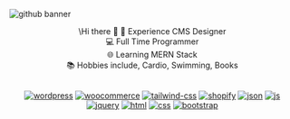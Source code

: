 ![github banner](https://github.com/Aoun-Developer/Aoun-Developer/assets/112731920/e646a3ab-5f2e-46e4-a04d-b22396c67886)

<p align="center">
  \Hi there 👋
🚀 Experience CMS Designer <br> 
💻 Full Time Programmer <br>
🌐 Learning MERN Stack <br>
📚 Hobbies include, Cardio, Swimming, Books <br> <br>
</p>
<p align="center" dir="auto"><a target="_blank" rel="noopener noreferrer" href="https://private-user-images.githubusercontent.com/112731920/290991590-c31d4eb1-4045-48f7-92fd-9574c3735828.png?jwt=eyJhbGciOiJIUzI1NiIsInR5cCI6IkpXVCJ9.eyJpc3MiOiJnaXRodWIuY29tIiwiYXVkIjoicmF3LmdpdGh1YnVzZXJjb250ZW50LmNvbSIsImtleSI6ImtleTEiLCJleHAiOjE3MDI3Mjk4MjksIm5iZiI6MTcwMjcyOTUyOSwicGF0aCI6Ii8xMTI3MzE5MjAvMjkwOTkxNTkwLWMzMWQ0ZWIxLTQwNDUtNDhmNy05MmZkLTk1NzRjMzczNTgyOC5wbmc_WC1BbXotQWxnb3JpdGhtPUFXUzQtSE1BQy1TSEEyNTYmWC1BbXotQ3JlZGVudGlhbD1BS0lBSVdOSllBWDRDU1ZFSDUzQSUyRjIwMjMxMjE2JTJGdXMtZWFzdC0xJTJGczMlMkZhd3M0X3JlcXVlc3QmWC1BbXotRGF0ZT0yMDIzMTIxNlQxMjI1MjlaJlgtQW16LUV4cGlyZXM9MzAwJlgtQW16LVNpZ25hdHVyZT0yNzQ5YTg2YjZmNTFjNGYzYWUyYTViMTVhMjU1YzQ4Mjk5ODFkZTJjMjFhOTI1NWQ0ZTU1YzkxYTkxNTg1YzMzJlgtQW16LVNpZ25lZEhlYWRlcnM9aG9zdCZhY3Rvcl9pZD0wJmtleV9pZD0wJnJlcG9faWQ9MCJ9.alnJinBhikiPlnRtTLLaHEUqBn_wwEKSwc4QyTsef1U"><img src="https://private-user-images.githubusercontent.com/112731920/290991590-c31d4eb1-4045-48f7-92fd-9574c3735828.png?jwt=eyJhbGciOiJIUzI1NiIsInR5cCI6IkpXVCJ9.eyJpc3MiOiJnaXRodWIuY29tIiwiYXVkIjoicmF3LmdpdGh1YnVzZXJjb250ZW50LmNvbSIsImtleSI6ImtleTEiLCJleHAiOjE3MDI3Mjk4MjksIm5iZiI6MTcwMjcyOTUyOSwicGF0aCI6Ii8xMTI3MzE5MjAvMjkwOTkxNTkwLWMzMWQ0ZWIxLTQwNDUtNDhmNy05MmZkLTk1NzRjMzczNTgyOC5wbmc_WC1BbXotQWxnb3JpdGhtPUFXUzQtSE1BQy1TSEEyNTYmWC1BbXotQ3JlZGVudGlhbD1BS0lBSVdOSllBWDRDU1ZFSDUzQSUyRjIwMjMxMjE2JTJGdXMtZWFzdC0xJTJGczMlMkZhd3M0X3JlcXVlc3QmWC1BbXotRGF0ZT0yMDIzMTIxNlQxMjI1MjlaJlgtQW16LUV4cGlyZXM9MzAwJlgtQW16LVNpZ25hdHVyZT0yNzQ5YTg2YjZmNTFjNGYzYWUyYTViMTVhMjU1YzQ4Mjk5ODFkZTJjMjFhOTI1NWQ0ZTU1YzkxYTkxNTg1YzMzJlgtQW16LVNpZ25lZEhlYWRlcnM9aG9zdCZhY3Rvcl9pZD0wJmtleV9pZD0wJnJlcG9faWQ9MCJ9.alnJinBhikiPlnRtTLLaHEUqBn_wwEKSwc4QyTsef1U" alt="wordpress" style="max-width: 100%;"></a>
<a target="_blank" rel="noopener noreferrer" href="https://private-user-images.githubusercontent.com/112731920/290991586-fdde2436-3cca-4a99-bdeb-3fb68a2eed76.png?jwt=eyJhbGciOiJIUzI1NiIsInR5cCI6IkpXVCJ9.eyJpc3MiOiJnaXRodWIuY29tIiwiYXVkIjoicmF3LmdpdGh1YnVzZXJjb250ZW50LmNvbSIsImtleSI6ImtleTEiLCJleHAiOjE3MDI3Mjk4MjksIm5iZiI6MTcwMjcyOTUyOSwicGF0aCI6Ii8xMTI3MzE5MjAvMjkwOTkxNTg2LWZkZGUyNDM2LTNjY2EtNGE5OS1iZGViLTNmYjY4YTJlZWQ3Ni5wbmc_WC1BbXotQWxnb3JpdGhtPUFXUzQtSE1BQy1TSEEyNTYmWC1BbXotQ3JlZGVudGlhbD1BS0lBSVdOSllBWDRDU1ZFSDUzQSUyRjIwMjMxMjE2JTJGdXMtZWFzdC0xJTJGczMlMkZhd3M0X3JlcXVlc3QmWC1BbXotRGF0ZT0yMDIzMTIxNlQxMjI1MjlaJlgtQW16LUV4cGlyZXM9MzAwJlgtQW16LVNpZ25hdHVyZT0yZTQ3YzU0MGY2MWVlMmE0NWFjNjQ5MGE4MTJmMmFjMWU4MjVmMDEyYWZiZTkzNjExNWM0YmI4YmJiN2Y3NTgwJlgtQW16LVNpZ25lZEhlYWRlcnM9aG9zdCZhY3Rvcl9pZD0wJmtleV9pZD0wJnJlcG9faWQ9MCJ9.YnDD9sB72jjSXjIGyxm1OHVs7Yx4PGusBEAgi_f7y-U"><img src="https://private-user-images.githubusercontent.com/112731920/290991586-fdde2436-3cca-4a99-bdeb-3fb68a2eed76.png?jwt=eyJhbGciOiJIUzI1NiIsInR5cCI6IkpXVCJ9.eyJpc3MiOiJnaXRodWIuY29tIiwiYXVkIjoicmF3LmdpdGh1YnVzZXJjb250ZW50LmNvbSIsImtleSI6ImtleTEiLCJleHAiOjE3MDI3Mjk4MjksIm5iZiI6MTcwMjcyOTUyOSwicGF0aCI6Ii8xMTI3MzE5MjAvMjkwOTkxNTg2LWZkZGUyNDM2LTNjY2EtNGE5OS1iZGViLTNmYjY4YTJlZWQ3Ni5wbmc_WC1BbXotQWxnb3JpdGhtPUFXUzQtSE1BQy1TSEEyNTYmWC1BbXotQ3JlZGVudGlhbD1BS0lBSVdOSllBWDRDU1ZFSDUzQSUyRjIwMjMxMjE2JTJGdXMtZWFzdC0xJTJGczMlMkZhd3M0X3JlcXVlc3QmWC1BbXotRGF0ZT0yMDIzMTIxNlQxMjI1MjlaJlgtQW16LUV4cGlyZXM9MzAwJlgtQW16LVNpZ25hdHVyZT0yZTQ3YzU0MGY2MWVlMmE0NWFjNjQ5MGE4MTJmMmFjMWU4MjVmMDEyYWZiZTkzNjExNWM0YmI4YmJiN2Y3NTgwJlgtQW16LVNpZ25lZEhlYWRlcnM9aG9zdCZhY3Rvcl9pZD0wJmtleV9pZD0wJnJlcG9faWQ9MCJ9.YnDD9sB72jjSXjIGyxm1OHVs7Yx4PGusBEAgi_f7y-U" alt="woocommerce" style="max-width: 100%;"></a>
<a target="_blank" rel="noopener noreferrer" href="https://private-user-images.githubusercontent.com/112731920/290991583-467bad7c-e972-42a3-906d-e6e17b65416d.png?jwt=eyJhbGciOiJIUzI1NiIsInR5cCI6IkpXVCJ9.eyJpc3MiOiJnaXRodWIuY29tIiwiYXVkIjoicmF3LmdpdGh1YnVzZXJjb250ZW50LmNvbSIsImtleSI6ImtleTEiLCJleHAiOjE3MDI3Mjk4MjksIm5iZiI6MTcwMjcyOTUyOSwicGF0aCI6Ii8xMTI3MzE5MjAvMjkwOTkxNTgzLTQ2N2JhZDdjLWU5NzItNDJhMy05MDZkLWU2ZTE3YjY1NDE2ZC5wbmc_WC1BbXotQWxnb3JpdGhtPUFXUzQtSE1BQy1TSEEyNTYmWC1BbXotQ3JlZGVudGlhbD1BS0lBSVdOSllBWDRDU1ZFSDUzQSUyRjIwMjMxMjE2JTJGdXMtZWFzdC0xJTJGczMlMkZhd3M0X3JlcXVlc3QmWC1BbXotRGF0ZT0yMDIzMTIxNlQxMjI1MjlaJlgtQW16LUV4cGlyZXM9MzAwJlgtQW16LVNpZ25hdHVyZT1lY2JkYTRlYjAyNmQ2NDNlMDkxNmIwZDAwMzNmYjNkMTdjZmZmYjIxMGQ1ZmJmOWQ4MjEzZWUxODAxNzc2YTI5JlgtQW16LVNpZ25lZEhlYWRlcnM9aG9zdCZhY3Rvcl9pZD0wJmtleV9pZD0wJnJlcG9faWQ9MCJ9.wwstiKwQXNpx56V1TmfGm2B31L38NWgaWhQZ1re0MSM"><img src="https://private-user-images.githubusercontent.com/112731920/290991583-467bad7c-e972-42a3-906d-e6e17b65416d.png?jwt=eyJhbGciOiJIUzI1NiIsInR5cCI6IkpXVCJ9.eyJpc3MiOiJnaXRodWIuY29tIiwiYXVkIjoicmF3LmdpdGh1YnVzZXJjb250ZW50LmNvbSIsImtleSI6ImtleTEiLCJleHAiOjE3MDI3Mjk4MjksIm5iZiI6MTcwMjcyOTUyOSwicGF0aCI6Ii8xMTI3MzE5MjAvMjkwOTkxNTgzLTQ2N2JhZDdjLWU5NzItNDJhMy05MDZkLWU2ZTE3YjY1NDE2ZC5wbmc_WC1BbXotQWxnb3JpdGhtPUFXUzQtSE1BQy1TSEEyNTYmWC1BbXotQ3JlZGVudGlhbD1BS0lBSVdOSllBWDRDU1ZFSDUzQSUyRjIwMjMxMjE2JTJGdXMtZWFzdC0xJTJGczMlMkZhd3M0X3JlcXVlc3QmWC1BbXotRGF0ZT0yMDIzMTIxNlQxMjI1MjlaJlgtQW16LUV4cGlyZXM9MzAwJlgtQW16LVNpZ25hdHVyZT1lY2JkYTRlYjAyNmQ2NDNlMDkxNmIwZDAwMzNmYjNkMTdjZmZmYjIxMGQ1ZmJmOWQ4MjEzZWUxODAxNzc2YTI5JlgtQW16LVNpZ25lZEhlYWRlcnM9aG9zdCZhY3Rvcl9pZD0wJmtleV9pZD0wJnJlcG9faWQ9MCJ9.wwstiKwQXNpx56V1TmfGm2B31L38NWgaWhQZ1re0MSM" alt="tailwind-css" style="max-width: 100%;"></a>
<a target="_blank" rel="noopener noreferrer" href="https://private-user-images.githubusercontent.com/112731920/290991581-5a113bc3-8b8c-4da8-a20f-65f745661972.png?jwt=eyJhbGciOiJIUzI1NiIsInR5cCI6IkpXVCJ9.eyJpc3MiOiJnaXRodWIuY29tIiwiYXVkIjoicmF3LmdpdGh1YnVzZXJjb250ZW50LmNvbSIsImtleSI6ImtleTEiLCJleHAiOjE3MDI3Mjk4MjksIm5iZiI6MTcwMjcyOTUyOSwicGF0aCI6Ii8xMTI3MzE5MjAvMjkwOTkxNTgxLTVhMTEzYmMzLThiOGMtNGRhOC1hMjBmLTY1Zjc0NTY2MTk3Mi5wbmc_WC1BbXotQWxnb3JpdGhtPUFXUzQtSE1BQy1TSEEyNTYmWC1BbXotQ3JlZGVudGlhbD1BS0lBSVdOSllBWDRDU1ZFSDUzQSUyRjIwMjMxMjE2JTJGdXMtZWFzdC0xJTJGczMlMkZhd3M0X3JlcXVlc3QmWC1BbXotRGF0ZT0yMDIzMTIxNlQxMjI1MjlaJlgtQW16LUV4cGlyZXM9MzAwJlgtQW16LVNpZ25hdHVyZT0yNmQ2NzkyYjViYjQ5ZTFjODFlNmM5YzBiOGQzZThmMjFkMTFlNjZmZmFiMDZjNzI5MzVjZTljYzI5YzgxNWMzJlgtQW16LVNpZ25lZEhlYWRlcnM9aG9zdCZhY3Rvcl9pZD0wJmtleV9pZD0wJnJlcG9faWQ9MCJ9.Vi5-5Jexvq-w8sVwv_Wq57ZT78keeKm0IVN07GNwjIs"><img src="https://private-user-images.githubusercontent.com/112731920/290991581-5a113bc3-8b8c-4da8-a20f-65f745661972.png?jwt=eyJhbGciOiJIUzI1NiIsInR5cCI6IkpXVCJ9.eyJpc3MiOiJnaXRodWIuY29tIiwiYXVkIjoicmF3LmdpdGh1YnVzZXJjb250ZW50LmNvbSIsImtleSI6ImtleTEiLCJleHAiOjE3MDI3Mjk4MjksIm5iZiI6MTcwMjcyOTUyOSwicGF0aCI6Ii8xMTI3MzE5MjAvMjkwOTkxNTgxLTVhMTEzYmMzLThiOGMtNGRhOC1hMjBmLTY1Zjc0NTY2MTk3Mi5wbmc_WC1BbXotQWxnb3JpdGhtPUFXUzQtSE1BQy1TSEEyNTYmWC1BbXotQ3JlZGVudGlhbD1BS0lBSVdOSllBWDRDU1ZFSDUzQSUyRjIwMjMxMjE2JTJGdXMtZWFzdC0xJTJGczMlMkZhd3M0X3JlcXVlc3QmWC1BbXotRGF0ZT0yMDIzMTIxNlQxMjI1MjlaJlgtQW16LUV4cGlyZXM9MzAwJlgtQW16LVNpZ25hdHVyZT0yNmQ2NzkyYjViYjQ5ZTFjODFlNmM5YzBiOGQzZThmMjFkMTFlNjZmZmFiMDZjNzI5MzVjZTljYzI5YzgxNWMzJlgtQW16LVNpZ25lZEhlYWRlcnM9aG9zdCZhY3Rvcl9pZD0wJmtleV9pZD0wJnJlcG9faWQ9MCJ9.Vi5-5Jexvq-w8sVwv_Wq57ZT78keeKm0IVN07GNwjIs" alt="shopify" style="max-width: 100%;"></a>
<a target="_blank" rel="noopener noreferrer" href="https://private-user-images.githubusercontent.com/112731920/290991578-7fa9329a-8bf2-479e-b269-6b4d22316185.png?jwt=eyJhbGciOiJIUzI1NiIsInR5cCI6IkpXVCJ9.eyJpc3MiOiJnaXRodWIuY29tIiwiYXVkIjoicmF3LmdpdGh1YnVzZXJjb250ZW50LmNvbSIsImtleSI6ImtleTEiLCJleHAiOjE3MDI3Mjk4MjksIm5iZiI6MTcwMjcyOTUyOSwicGF0aCI6Ii8xMTI3MzE5MjAvMjkwOTkxNTc4LTdmYTkzMjlhLThiZjItNDc5ZS1iMjY5LTZiNGQyMjMxNjE4NS5wbmc_WC1BbXotQWxnb3JpdGhtPUFXUzQtSE1BQy1TSEEyNTYmWC1BbXotQ3JlZGVudGlhbD1BS0lBSVdOSllBWDRDU1ZFSDUzQSUyRjIwMjMxMjE2JTJGdXMtZWFzdC0xJTJGczMlMkZhd3M0X3JlcXVlc3QmWC1BbXotRGF0ZT0yMDIzMTIxNlQxMjI1MjlaJlgtQW16LUV4cGlyZXM9MzAwJlgtQW16LVNpZ25hdHVyZT1kMjFiNTc5YmRiYjhlMjljZWJlOWFlYzQwNzgwMDZmMjA4OTVjNGNiODljZmE0YjljNTEzNmEzNjMxOGY4YzI2JlgtQW16LVNpZ25lZEhlYWRlcnM9aG9zdCZhY3Rvcl9pZD0wJmtleV9pZD0wJnJlcG9faWQ9MCJ9.2R9Xn960GMZeOPB6Ak44cwzdyuUXrz-_NnYquRuBH1Q"><img src="https://private-user-images.githubusercontent.com/112731920/290991578-7fa9329a-8bf2-479e-b269-6b4d22316185.png?jwt=eyJhbGciOiJIUzI1NiIsInR5cCI6IkpXVCJ9.eyJpc3MiOiJnaXRodWIuY29tIiwiYXVkIjoicmF3LmdpdGh1YnVzZXJjb250ZW50LmNvbSIsImtleSI6ImtleTEiLCJleHAiOjE3MDI3Mjk4MjksIm5iZiI6MTcwMjcyOTUyOSwicGF0aCI6Ii8xMTI3MzE5MjAvMjkwOTkxNTc4LTdmYTkzMjlhLThiZjItNDc5ZS1iMjY5LTZiNGQyMjMxNjE4NS5wbmc_WC1BbXotQWxnb3JpdGhtPUFXUzQtSE1BQy1TSEEyNTYmWC1BbXotQ3JlZGVudGlhbD1BS0lBSVdOSllBWDRDU1ZFSDUzQSUyRjIwMjMxMjE2JTJGdXMtZWFzdC0xJTJGczMlMkZhd3M0X3JlcXVlc3QmWC1BbXotRGF0ZT0yMDIzMTIxNlQxMjI1MjlaJlgtQW16LUV4cGlyZXM9MzAwJlgtQW16LVNpZ25hdHVyZT1kMjFiNTc5YmRiYjhlMjljZWJlOWFlYzQwNzgwMDZmMjA4OTVjNGNiODljZmE0YjljNTEzNmEzNjMxOGY4YzI2JlgtQW16LVNpZ25lZEhlYWRlcnM9aG9zdCZhY3Rvcl9pZD0wJmtleV9pZD0wJnJlcG9faWQ9MCJ9.2R9Xn960GMZeOPB6Ak44cwzdyuUXrz-_NnYquRuBH1Q" alt="json" style="max-width: 100%;"></a>
<a target="_blank" rel="noopener noreferrer" href="https://private-user-images.githubusercontent.com/112731920/290991577-55dcaf0c-ec2e-4365-9050-b4a3304d73b6.png?jwt=eyJhbGciOiJIUzI1NiIsInR5cCI6IkpXVCJ9.eyJpc3MiOiJnaXRodWIuY29tIiwiYXVkIjoicmF3LmdpdGh1YnVzZXJjb250ZW50LmNvbSIsImtleSI6ImtleTEiLCJleHAiOjE3MDI3Mjk4MjksIm5iZiI6MTcwMjcyOTUyOSwicGF0aCI6Ii8xMTI3MzE5MjAvMjkwOTkxNTc3LTU1ZGNhZjBjLWVjMmUtNDM2NS05MDUwLWI0YTMzMDRkNzNiNi5wbmc_WC1BbXotQWxnb3JpdGhtPUFXUzQtSE1BQy1TSEEyNTYmWC1BbXotQ3JlZGVudGlhbD1BS0lBSVdOSllBWDRDU1ZFSDUzQSUyRjIwMjMxMjE2JTJGdXMtZWFzdC0xJTJGczMlMkZhd3M0X3JlcXVlc3QmWC1BbXotRGF0ZT0yMDIzMTIxNlQxMjI1MjlaJlgtQW16LUV4cGlyZXM9MzAwJlgtQW16LVNpZ25hdHVyZT1mMzA2ODZlZDI3NzRmZmI1MjI1NmI3OTBhNGQ2MGIxYTEwMjMzNTRjNWZlMjU0M2YyYTYwMGNiNmZjNWI5NzIzJlgtQW16LVNpZ25lZEhlYWRlcnM9aG9zdCZhY3Rvcl9pZD0wJmtleV9pZD0wJnJlcG9faWQ9MCJ9.ThOArKjuCFjyVYwH4MIG-QUY6CaDBdFOUrCA1Xybz9I"><img src="https://private-user-images.githubusercontent.com/112731920/290991577-55dcaf0c-ec2e-4365-9050-b4a3304d73b6.png?jwt=eyJhbGciOiJIUzI1NiIsInR5cCI6IkpXVCJ9.eyJpc3MiOiJnaXRodWIuY29tIiwiYXVkIjoicmF3LmdpdGh1YnVzZXJjb250ZW50LmNvbSIsImtleSI6ImtleTEiLCJleHAiOjE3MDI3Mjk4MjksIm5iZiI6MTcwMjcyOTUyOSwicGF0aCI6Ii8xMTI3MzE5MjAvMjkwOTkxNTc3LTU1ZGNhZjBjLWVjMmUtNDM2NS05MDUwLWI0YTMzMDRkNzNiNi5wbmc_WC1BbXotQWxnb3JpdGhtPUFXUzQtSE1BQy1TSEEyNTYmWC1BbXotQ3JlZGVudGlhbD1BS0lBSVdOSllBWDRDU1ZFSDUzQSUyRjIwMjMxMjE2JTJGdXMtZWFzdC0xJTJGczMlMkZhd3M0X3JlcXVlc3QmWC1BbXotRGF0ZT0yMDIzMTIxNlQxMjI1MjlaJlgtQW16LUV4cGlyZXM9MzAwJlgtQW16LVNpZ25hdHVyZT1mMzA2ODZlZDI3NzRmZmI1MjI1NmI3OTBhNGQ2MGIxYTEwMjMzNTRjNWZlMjU0M2YyYTYwMGNiNmZjNWI5NzIzJlgtQW16LVNpZ25lZEhlYWRlcnM9aG9zdCZhY3Rvcl9pZD0wJmtleV9pZD0wJnJlcG9faWQ9MCJ9.ThOArKjuCFjyVYwH4MIG-QUY6CaDBdFOUrCA1Xybz9I" alt="js" style="max-width: 100%;"></a>
<a target="_blank" rel="noopener noreferrer" href="https://private-user-images.githubusercontent.com/112731920/290991576-cf414515-f4ee-4e71-8945-e465d85a33b7.png?jwt=eyJhbGciOiJIUzI1NiIsInR5cCI6IkpXVCJ9.eyJpc3MiOiJnaXRodWIuY29tIiwiYXVkIjoicmF3LmdpdGh1YnVzZXJjb250ZW50LmNvbSIsImtleSI6ImtleTEiLCJleHAiOjE3MDI3Mjk4MjksIm5iZiI6MTcwMjcyOTUyOSwicGF0aCI6Ii8xMTI3MzE5MjAvMjkwOTkxNTc2LWNmNDE0NTE1LWY0ZWUtNGU3MS04OTQ1LWU0NjVkODVhMzNiNy5wbmc_WC1BbXotQWxnb3JpdGhtPUFXUzQtSE1BQy1TSEEyNTYmWC1BbXotQ3JlZGVudGlhbD1BS0lBSVdOSllBWDRDU1ZFSDUzQSUyRjIwMjMxMjE2JTJGdXMtZWFzdC0xJTJGczMlMkZhd3M0X3JlcXVlc3QmWC1BbXotRGF0ZT0yMDIzMTIxNlQxMjI1MjlaJlgtQW16LUV4cGlyZXM9MzAwJlgtQW16LVNpZ25hdHVyZT00M2MxOGJhYjU0NjkyZTI3OThmODBkOWM1ZGY0M2JkMmUzMDllZWZiYWMxNDg2ZTVhOGY0MWNmNzEzNzhjNmIwJlgtQW16LVNpZ25lZEhlYWRlcnM9aG9zdCZhY3Rvcl9pZD0wJmtleV9pZD0wJnJlcG9faWQ9MCJ9.-uPOAbzFau_ioWzw7GFMmDtKxy8GBsxdkCLU7anX0zU"><img src="https://private-user-images.githubusercontent.com/112731920/290991576-cf414515-f4ee-4e71-8945-e465d85a33b7.png?jwt=eyJhbGciOiJIUzI1NiIsInR5cCI6IkpXVCJ9.eyJpc3MiOiJnaXRodWIuY29tIiwiYXVkIjoicmF3LmdpdGh1YnVzZXJjb250ZW50LmNvbSIsImtleSI6ImtleTEiLCJleHAiOjE3MDI3Mjk4MjksIm5iZiI6MTcwMjcyOTUyOSwicGF0aCI6Ii8xMTI3MzE5MjAvMjkwOTkxNTc2LWNmNDE0NTE1LWY0ZWUtNGU3MS04OTQ1LWU0NjVkODVhMzNiNy5wbmc_WC1BbXotQWxnb3JpdGhtPUFXUzQtSE1BQy1TSEEyNTYmWC1BbXotQ3JlZGVudGlhbD1BS0lBSVdOSllBWDRDU1ZFSDUzQSUyRjIwMjMxMjE2JTJGdXMtZWFzdC0xJTJGczMlMkZhd3M0X3JlcXVlc3QmWC1BbXotRGF0ZT0yMDIzMTIxNlQxMjI1MjlaJlgtQW16LUV4cGlyZXM9MzAwJlgtQW16LVNpZ25hdHVyZT00M2MxOGJhYjU0NjkyZTI3OThmODBkOWM1ZGY0M2JkMmUzMDllZWZiYWMxNDg2ZTVhOGY0MWNmNzEzNzhjNmIwJlgtQW16LVNpZ25lZEhlYWRlcnM9aG9zdCZhY3Rvcl9pZD0wJmtleV9pZD0wJnJlcG9faWQ9MCJ9.-uPOAbzFau_ioWzw7GFMmDtKxy8GBsxdkCLU7anX0zU" alt="jquery" style="max-width: 100%;"></a>
<a target="_blank" rel="noopener noreferrer" href="https://private-user-images.githubusercontent.com/112731920/290991575-0871264c-34e7-405a-8a9e-ccb03b460201.png?jwt=eyJhbGciOiJIUzI1NiIsInR5cCI6IkpXVCJ9.eyJpc3MiOiJnaXRodWIuY29tIiwiYXVkIjoicmF3LmdpdGh1YnVzZXJjb250ZW50LmNvbSIsImtleSI6ImtleTEiLCJleHAiOjE3MDI3Mjk4MjksIm5iZiI6MTcwMjcyOTUyOSwicGF0aCI6Ii8xMTI3MzE5MjAvMjkwOTkxNTc1LTA4NzEyNjRjLTM0ZTctNDA1YS04YTllLWNjYjAzYjQ2MDIwMS5wbmc_WC1BbXotQWxnb3JpdGhtPUFXUzQtSE1BQy1TSEEyNTYmWC1BbXotQ3JlZGVudGlhbD1BS0lBSVdOSllBWDRDU1ZFSDUzQSUyRjIwMjMxMjE2JTJGdXMtZWFzdC0xJTJGczMlMkZhd3M0X3JlcXVlc3QmWC1BbXotRGF0ZT0yMDIzMTIxNlQxMjI1MjlaJlgtQW16LUV4cGlyZXM9MzAwJlgtQW16LVNpZ25hdHVyZT0zYTg5OTAwNGEyNmVkZmNkY2U2MTFmOWU2NDVmODFmMGZlMjMwY2JhNWMzZDUxMjdhNDg4ODYzMDUxODM1OWE4JlgtQW16LVNpZ25lZEhlYWRlcnM9aG9zdCZhY3Rvcl9pZD0wJmtleV9pZD0wJnJlcG9faWQ9MCJ9.dlYnR5Vg6xk4jBNVDPnPTzNnHG0Q8Atmi25jv8YJ1HI"><img src="https://private-user-images.githubusercontent.com/112731920/290991575-0871264c-34e7-405a-8a9e-ccb03b460201.png?jwt=eyJhbGciOiJIUzI1NiIsInR5cCI6IkpXVCJ9.eyJpc3MiOiJnaXRodWIuY29tIiwiYXVkIjoicmF3LmdpdGh1YnVzZXJjb250ZW50LmNvbSIsImtleSI6ImtleTEiLCJleHAiOjE3MDI3Mjk4MjksIm5iZiI6MTcwMjcyOTUyOSwicGF0aCI6Ii8xMTI3MzE5MjAvMjkwOTkxNTc1LTA4NzEyNjRjLTM0ZTctNDA1YS04YTllLWNjYjAzYjQ2MDIwMS5wbmc_WC1BbXotQWxnb3JpdGhtPUFXUzQtSE1BQy1TSEEyNTYmWC1BbXotQ3JlZGVudGlhbD1BS0lBSVdOSllBWDRDU1ZFSDUzQSUyRjIwMjMxMjE2JTJGdXMtZWFzdC0xJTJGczMlMkZhd3M0X3JlcXVlc3QmWC1BbXotRGF0ZT0yMDIzMTIxNlQxMjI1MjlaJlgtQW16LUV4cGlyZXM9MzAwJlgtQW16LVNpZ25hdHVyZT0zYTg5OTAwNGEyNmVkZmNkY2U2MTFmOWU2NDVmODFmMGZlMjMwY2JhNWMzZDUxMjdhNDg4ODYzMDUxODM1OWE4JlgtQW16LVNpZ25lZEhlYWRlcnM9aG9zdCZhY3Rvcl9pZD0wJmtleV9pZD0wJnJlcG9faWQ9MCJ9.dlYnR5Vg6xk4jBNVDPnPTzNnHG0Q8Atmi25jv8YJ1HI" alt="html" style="max-width: 100%;"></a>
<a target="_blank" rel="noopener noreferrer" href="https://private-user-images.githubusercontent.com/112731920/290991574-b94f822d-d0fd-4869-bc84-d545b93507ee.png?jwt=eyJhbGciOiJIUzI1NiIsInR5cCI6IkpXVCJ9.eyJpc3MiOiJnaXRodWIuY29tIiwiYXVkIjoicmF3LmdpdGh1YnVzZXJjb250ZW50LmNvbSIsImtleSI6ImtleTEiLCJleHAiOjE3MDI3Mjk4MjksIm5iZiI6MTcwMjcyOTUyOSwicGF0aCI6Ii8xMTI3MzE5MjAvMjkwOTkxNTc0LWI5NGY4MjJkLWQwZmQtNDg2OS1iYzg0LWQ1NDViOTM1MDdlZS5wbmc_WC1BbXotQWxnb3JpdGhtPUFXUzQtSE1BQy1TSEEyNTYmWC1BbXotQ3JlZGVudGlhbD1BS0lBSVdOSllBWDRDU1ZFSDUzQSUyRjIwMjMxMjE2JTJGdXMtZWFzdC0xJTJGczMlMkZhd3M0X3JlcXVlc3QmWC1BbXotRGF0ZT0yMDIzMTIxNlQxMjI1MjlaJlgtQW16LUV4cGlyZXM9MzAwJlgtQW16LVNpZ25hdHVyZT1jNmQxYjczYWEwMjE5MzFhMDFjY2MwZDNkN2IxMjkyMzU2NzA0MDExZGJmYzdkMjg2OTVmYTM5MGZjNzRhOGRiJlgtQW16LVNpZ25lZEhlYWRlcnM9aG9zdCZhY3Rvcl9pZD0wJmtleV9pZD0wJnJlcG9faWQ9MCJ9.M9NUVLU33Mf2HniTqMGG7B2ddg37dAgf-MbBjrosGg4"><img src="https://private-user-images.githubusercontent.com/112731920/290991574-b94f822d-d0fd-4869-bc84-d545b93507ee.png?jwt=eyJhbGciOiJIUzI1NiIsInR5cCI6IkpXVCJ9.eyJpc3MiOiJnaXRodWIuY29tIiwiYXVkIjoicmF3LmdpdGh1YnVzZXJjb250ZW50LmNvbSIsImtleSI6ImtleTEiLCJleHAiOjE3MDI3Mjk4MjksIm5iZiI6MTcwMjcyOTUyOSwicGF0aCI6Ii8xMTI3MzE5MjAvMjkwOTkxNTc0LWI5NGY4MjJkLWQwZmQtNDg2OS1iYzg0LWQ1NDViOTM1MDdlZS5wbmc_WC1BbXotQWxnb3JpdGhtPUFXUzQtSE1BQy1TSEEyNTYmWC1BbXotQ3JlZGVudGlhbD1BS0lBSVdOSllBWDRDU1ZFSDUzQSUyRjIwMjMxMjE2JTJGdXMtZWFzdC0xJTJGczMlMkZhd3M0X3JlcXVlc3QmWC1BbXotRGF0ZT0yMDIzMTIxNlQxMjI1MjlaJlgtQW16LUV4cGlyZXM9MzAwJlgtQW16LVNpZ25hdHVyZT1jNmQxYjczYWEwMjE5MzFhMDFjY2MwZDNkN2IxMjkyMzU2NzA0MDExZGJmYzdkMjg2OTVmYTM5MGZjNzRhOGRiJlgtQW16LVNpZ25lZEhlYWRlcnM9aG9zdCZhY3Rvcl9pZD0wJmtleV9pZD0wJnJlcG9faWQ9MCJ9.M9NUVLU33Mf2HniTqMGG7B2ddg37dAgf-MbBjrosGg4" alt="css" style="max-width: 100%;"></a>
<a target="_blank" rel="noopener noreferrer" href="https://private-user-images.githubusercontent.com/112731920/290991572-f25c1108-7f07-4501-bdc6-01339e2f4baf.png?jwt=eyJhbGciOiJIUzI1NiIsInR5cCI6IkpXVCJ9.eyJpc3MiOiJnaXRodWIuY29tIiwiYXVkIjoicmF3LmdpdGh1YnVzZXJjb250ZW50LmNvbSIsImtleSI6ImtleTEiLCJleHAiOjE3MDI3Mjk4MjksIm5iZiI6MTcwMjcyOTUyOSwicGF0aCI6Ii8xMTI3MzE5MjAvMjkwOTkxNTcyLWYyNWMxMTA4LTdmMDctNDUwMS1iZGM2LTAxMzM5ZTJmNGJhZi5wbmc_WC1BbXotQWxnb3JpdGhtPUFXUzQtSE1BQy1TSEEyNTYmWC1BbXotQ3JlZGVudGlhbD1BS0lBSVdOSllBWDRDU1ZFSDUzQSUyRjIwMjMxMjE2JTJGdXMtZWFzdC0xJTJGczMlMkZhd3M0X3JlcXVlc3QmWC1BbXotRGF0ZT0yMDIzMTIxNlQxMjI1MjlaJlgtQW16LUV4cGlyZXM9MzAwJlgtQW16LVNpZ25hdHVyZT03Njg2MGE4MWJiMDg1OTQ0NWI5YWVkNWY5ZTk0MzY2YjkzOTQ2Y2NkNzkyYTRhMDllMzljZGRmYWFmYjIxNTNjJlgtQW16LVNpZ25lZEhlYWRlcnM9aG9zdCZhY3Rvcl9pZD0wJmtleV9pZD0wJnJlcG9faWQ9MCJ9.jnnqukJctK6rB7TKrYwCzmyHAVWGSYtaIrGfpFQao6k"><img src="https://private-user-images.githubusercontent.com/112731920/290991572-f25c1108-7f07-4501-bdc6-01339e2f4baf.png?jwt=eyJhbGciOiJIUzI1NiIsInR5cCI6IkpXVCJ9.eyJpc3MiOiJnaXRodWIuY29tIiwiYXVkIjoicmF3LmdpdGh1YnVzZXJjb250ZW50LmNvbSIsImtleSI6ImtleTEiLCJleHAiOjE3MDI3Mjk4MjksIm5iZiI6MTcwMjcyOTUyOSwicGF0aCI6Ii8xMTI3MzE5MjAvMjkwOTkxNTcyLWYyNWMxMTA4LTdmMDctNDUwMS1iZGM2LTAxMzM5ZTJmNGJhZi5wbmc_WC1BbXotQWxnb3JpdGhtPUFXUzQtSE1BQy1TSEEyNTYmWC1BbXotQ3JlZGVudGlhbD1BS0lBSVdOSllBWDRDU1ZFSDUzQSUyRjIwMjMxMjE2JTJGdXMtZWFzdC0xJTJGczMlMkZhd3M0X3JlcXVlc3QmWC1BbXotRGF0ZT0yMDIzMTIxNlQxMjI1MjlaJlgtQW16LUV4cGlyZXM9MzAwJlgtQW16LVNpZ25hdHVyZT03Njg2MGE4MWJiMDg1OTQ0NWI5YWVkNWY5ZTk0MzY2YjkzOTQ2Y2NkNzkyYTRhMDllMzljZGRmYWFmYjIxNTNjJlgtQW16LVNpZ25lZEhlYWRlcnM9aG9zdCZhY3Rvcl9pZD0wJmtleV9pZD0wJnJlcG9faWQ9MCJ9.jnnqukJctK6rB7TKrYwCzmyHAVWGSYtaIrGfpFQao6k" alt="bootstrap" style="max-width: 100%;"></a></p>
